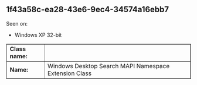 ## 1f43a58c-ea28-43e6-9ec4-34574a16ebb7

Seen on:
* Windows XP 32-bit

<table border="1" class="docutils">
  <tbody>
    <tr>
      <td><b>Class name:</b></td>
      <td>&nbsp;</td>
    </tr>
    <tr>
      <td><b>Name:</b></td>
      <td>Windows Desktop Search MAPI Namespace Extension Class</td>
    </tr>
  </tbody>
</table>

